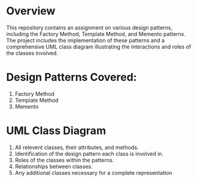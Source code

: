 # Overview
This repository contains an assignment on various design patterns, including the Factory Method, Template Method, and Memento patterns. The project includes the implementation of these patterns and a comprehensive UML class diagram illustrating the interactions and roles of the classes involved.

# Design Patterns Covered:
  1. Factory Method
  2. Template Method
  3. Memento

# UML Class Diagram
  1. All relevent classes, their attributes, and methods.
  2. Identification of the design pattern each class is involved in.
  3. Roles of the classes within the patterns.
  4. Relationships between classes.
  5. Any additional classes necessary for a complete representation
